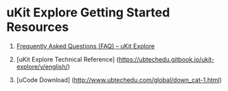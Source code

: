# uKit Explore Getting Started Resources


1. [Frequently Asked Questions (FAQ) – uKit Explore ](https://sjcosmofuture-my.sharepoint.com/:w:/p/vincentkok/EcfC_iE-tFlIn7-EDFWMAZABNrmz9spf2pOyToadMXqLrg?e=Ujgg7X)

2. [uKit Explore Technical Reference] (https://ubtechedu.gitbook.io/ukit-explore/v/english/)

3. [uCode Download] (http://www.ubtechedu.com/global/down_cat-1.html)
